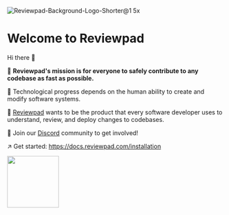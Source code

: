 ![Reviewpad-Background-Logo-Shorter@1 5x](https://user-images.githubusercontent.com/38539/186731843-16f84f3e-1dd8-42c4-a575-7b5f3d3b5a92.png)

# Welcome to Reviewpad

Hi there 👋

🥅 **Reviewpad's mission is for everyone to safely contribute to any codebase as fast as possible.**

🎡 Technological progress depends on the human ability to create and modify software systems. 

🚀 [Reviewpad](https://reviewpad.com) wants to be the product that every software developer uses to understand, review, and deploy changes to codebases.

📣 Join our [Discord](http://reviewpad.com/discord) community to get involved!

↗️  Get started: https://docs.reviewpad.com/installation

<a href="https://drata.com/soc-2?utm_source=soc2badge" target="_blank"><img src="https://cdn.drata.com/badge/soc2-light.png" height="120" /></a>
